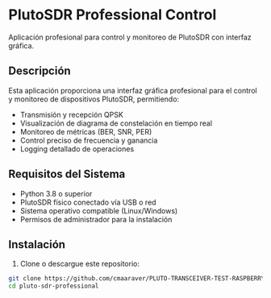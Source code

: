 # PlutoSDR Professional Control

Aplicación profesional para control y monitoreo de PlutoSDR con interfaz gráfica.

## Descripción

Esta aplicación proporciona una interfaz gráfica profesional para el control y monitoreo de dispositivos PlutoSDR, permitiendo:

- Transmisión y recepción QPSK
- Visualización de diagrama de constelación en tiempo real
- Monitoreo de métricas (BER, SNR, PER)
- Control preciso de frecuencia y ganancia
- Logging detallado de operaciones

## Requisitos del Sistema

- Python 3.8 o superior
- PlutoSDR físico conectado vía USB o red
- Sistema operativo compatible (Linux/Windows)
- Permisos de administrador para la instalación

## Instalación

1. Clone o descargue este repositorio:
```bash
git clone https://github.com/cmaaraver/PLUTO-TRANSCEIVER-TEST-RASPBERRY-PI.git
cd pluto-sdr-professional
